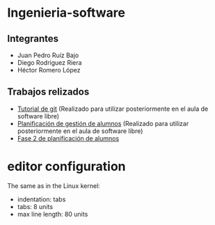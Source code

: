 # Ingenieria-software
## Integrantes
* Juan Pedro Ruíz Bajo
* Diego Rodriguez Riera
* Héctor Romero López

## Trabajos relizados

* [Tutorial de git](tutorial-git/docs/tutorial.md) (Realizado para utilizar posteriormente en el aula de software libre)
* [Planificación de gestión de alumnos](gestion-de-alumnos/docs/planificacion) (Realizado para utilizar posteriormente en el aula de software libre)
* [Fase 2 de planificación de alumnos](gestion-de-alumnos/docs/planificacion-2)


# editor configuration
The same as in the Linux kernel:
- indentation: tabs
- tabs: 8 units
- max line length: 80 units

